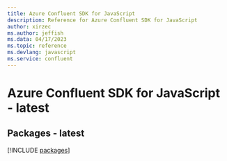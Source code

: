 ```yaml
---
title: Azure Confluent SDK for JavaScript
description: Reference for Azure Confluent SDK for JavaScript
author: xirzec
ms.author: jeffish
ms.data: 04/17/2023
ms.topic: reference
ms.devlang: javascript
ms.service: confluent
---
```

# Azure Confluent SDK for JavaScript - latest
## Packages - latest
[!INCLUDE [packages](confluent-index.md)]